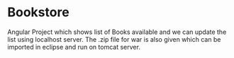 # Bookstore
Angular Project which shows list of Books available and we can update the list using localhost server. The .zip file for war is also given which can be imported in eclipse and run on tomcat server.
